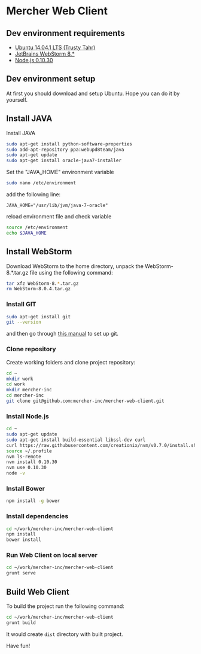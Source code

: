 Mercher Web Client
==================

## Dev environment requirements
* [Ubuntu 14.04.1 LTS (Trusty Tahr)](http://releases.ubuntu.com/14.04.1/)
* [JetBrains WebStorm 8.*](http://www.jetbrains.com/webstorm/download/)
* [Node.js 0.10.30](http://nodejs.org/download/)

## Dev environment setup
At first you should download and setup Ubuntu. Hope you can do it by yourself.

## Install JAVA
Install JAVA
```bash
sudo apt-get install python-software-properties
sudo add-apt-repository ppa:webupd8team/java
sudo apt-get update
sudo apt-get install oracle-java7-installer
```
Set the "JAVA_HOME" environment variable
```bash
sudo nano /etc/environment
```
add the following line:
```
JAVA_HOME="/usr/lib/jvm/java-7-oracle"
```
reload environment file and check variable
```bash
source /etc/environment
echo $JAVA_HOME
```

## Install WebStorm
Download WebStorm to the home directory, unpack the WebStorm-8.*.tar.gz file using the following command:
```bash
tar xfz WebStorm-8.*.tar.gz
rm WebStorm-8.0.4.tar.gz
```

### Install GIT
```bash
sudo apt-get install git
git --version
```
and then go through [this manual](https://help.github.com/articles/set-up-git#setting-up-git) to set up git.

### Clone repository
Create working folders and clone project repository:
```bash
cd ~
mkdir work
cd work
mkdir mercher-inc
cd mercher-inc
git clone git@github.com:mercher-inc/mercher-web-client.git
```

### Install Node.js
```bash
cd ~
sudo apt-get update
sudo apt-get install build-essential libssl-dev curl
curl https://raw.githubusercontent.com/creationix/nvm/v0.7.0/install.sh | sh
source ~/.profile
nvm ls-remote
nvm install 0.10.30
nvm use 0.10.30
node -v
```

### Install Bower
```bash
npm install -g bower
```

### Install dependencies
```bash
cd ~/work/mercher-inc/mercher-web-client
npm install
bower install
```

### Run Web Client on local server
```bash
cd ~/work/mercher-inc/mercher-web-client
grunt serve
```

## Build Web Client
To build the project run the following command:
```bash
cd ~/work/mercher-inc/mercher-web-client
grunt build
```
It would create `dist` directory with built project.

Have fun!

